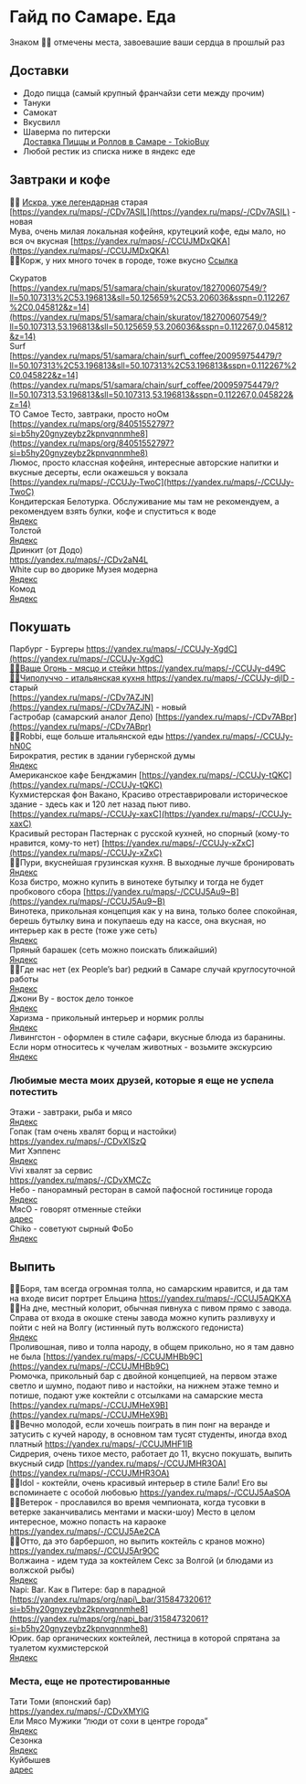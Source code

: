 # Гайд по Самаре. Еда   
Знаком 👍🏻 отмечены места, завоевашие ваши сердца в прошлый раз   
## Доставки   
- Додо пицца (самый крупный франчайзи сети между прочим)   
- Тануки   
- Самокат   
- Вкусвилл   
- Шаверма по питерски   
[Доставка Пиццы и Роллов в Самаре \- TokioBuy](https://tokiobuy.ru/)    
- Любой рестик из списка ниже в яндекс еде   
   
## Завтраки и кофе   
👍🏻
[Искра, уже легендарная](https://yandex.ru/maps/org/iskra/207698930278/?ll=50.116942,53.204506&z=14) старая   
[https://yandex.ru/maps/-/CDv7ASIL](https://yandex.ru/maps/-/CDv7ASIL) - новая   
Мува, очень милая локальная кофейня, крутецкий кофе, еды мало, но вся оч вкусная [https://yandex.ru/maps/-/CCUJMDxQKA](https://yandex.ru/maps/-/CCUJMDxQKA)   
👍🏻Корж, у них много точек в городе, тоже вкусно
[Ссылка](https://yandex.ru/maps/51/samara/search/корж/?ll=50.125659%2C53.206036&sll=50.155859%2C53.219998&sspn=0.076561%2C0.045797&z=14)

Скуратов
[https://yandex.ru/maps/51/samara/chain/skuratov/182700607549/?ll=50.107313%2C53.196813&sll=50.125659%2C53.206036&sspn=0.112267%2C0.045812&z=14](https://yandex.ru/maps/51/samara/chain/skuratov/182700607549/?ll=50.107313,53.196813&sll=50.125659,53.206036&sspn=0.112267,0.045812&z=14)   
Surf
[https://yandex.ru/maps/51/samara/chain/surf\_coffee/200959754479/?ll=50.107313%2C53.196813&sll=50.107313%2C53.196813&sspn=0.112267%2C0.045822&z=14](https://yandex.ru/maps/51/samara/chain/surf_coffee/200959754479/?ll=50.107313,53.196813&sll=50.107313,53.196813&sspn=0.112267,0.045822&z=14)   
ТО Самое Тесто, завтраки, просто ноОм
[https://yandex.ru/maps/org/84051552797?si=b5hy20gnyzeybz2kpnvqnnmhe8](https://yandex.ru/maps/org/84051552797?si=b5hy20gnyzeybz2kpnvqnnmhe8)   
Люмос, просто классная кофейня, интересные авторские напитки и вкусные десерты, если окажешься у вокзала
[https://yandex.ru/maps/-/CCUJy-TwoC](https://yandex.ru/maps/-/CCUJy-TwoC)   
Кондитерская Белотурка. Обслуживание мы там не рекомендуем, а рекомендуем взять булки, кофе и спуститься к воде   
[Яндекс](https://yandex.ru/maps/-/CDvz729z)    
Толстой   
[Яндекс](https://yandex.ru/maps/-/CDv2a44Y)    
Дринкит (от Додо)   
https://yandex.ru/maps/-/CDv2aN4L   
White cup во дворике Музея модерна   
[Яндекс](https://yandex.ru/maps/-/CDv2aGi6)    
Комод   
[Яндекс](https://yandex.ru/maps/-/CDv2a-L4)    
## Покушать   
Парбург - Бургеры
[https://yandex.ru/maps/-/CCUJy-XgdC](https://yandex.ru/maps/-/CCUJy-XgdC)   
👍🏻Ваще Огонь - мясцо и стейки
https://yandex.ru/maps/-/CCUJy-d49C   
👍🏻Чиполуччо - итальянская кухня
https://yandex.ru/maps/-/CCUJy-djlD -](https://yandex.ru/maps/-/CCUJy-djlD)  старый   
[https://yandex.ru/maps/-/CDv7AZJN](https://yandex.ru/maps/-/CDv7AZJN) - новый   
Гастробар (самарский аналог Депо)
[https://yandex.ru/maps/-/CDv7ABpr](https://yandex.ru/maps/-/CDv7ABpr)   
👍🏻Robbi, еще больше итальянской еды
https://yandex.ru/maps/-/CCUJy-hN0C   
Бирократия, рестик в здании губернской думы   
[Яндекс](https://yandex.ru/maps/-/CDvXENpO)    
Американское кафе Бенджамин
[https://yandex.ru/maps/-/CCUJy-tQKC](https://yandex.ru/maps/-/CCUJy-tQKC)   
Кухмистерская фон Вакано, Красиво отреставрировали историческое здание - здесь как и 120 лет назад пьют пиво.
[https://yandex.ru/maps/-/CCUJy-xaxC](https://yandex.ru/maps/-/CCUJy-xaxC)   
Красивый ресторан Пастернак с русской кухней, но спорный (кому-то нравится, кому-то нет)
[https://yandex.ru/maps/-/CCUJy-xZxC](https://yandex.ru/maps/-/CCUJy-xZxC)   
👍🏻Пури, вкуснейшая грузинская кухня. В выходные лучше бронировать   
[Яндекс](https://yandex.ru/maps/-/CCUJ5AEYGC)    
Коза бистро, можно купить в винотеке бутылку и тогда не будет пробкового сбора
[https://yandex.ru/maps/-/CCUJ5Au9~B](https://yandex.ru/maps/-/CCUJ5Au9~B)   
Винотека, прикольная концепция как у на вина, только более спокойная, берешь бутылку вина и покупаешь еду на кассе, она вкусная, но интерьер как в ресте (тоже уже сеть)   
[Яндекс](https://yandex.ru/maps/-/CCUJMLQdKB)    
Пряный барашек (сеть можно поискать ближайший)   
[Яндекс](https://yandex.ru/maps/-/CDv7APZD)    
👍🏻Где нас нет (ex People’s bar) редкий в Самаре случай круглосуточной работы   
[Яндекс](https://yandex.ru/maps/-/CDv7EMPK)    
Джони Ву - восток дело тонкое   
[Яндекс](https://yandex.ru/maps/-/CDv7EFoG)    
Харизма - прикольный интерьер и нормик роллы   
[Яндекс](https://yandex.ru/maps/-/CDv7QPzB)    
Ливингстон - оформлен в стиле сафари, вкусные блюда из баранины. Если норм относитесь к чучелам животных - возьмите экскурсию   
[Яндекс](https://yandex.ru/maps/-/CDv2IX2x)    
### Любимые места моих друзей, которые я еще не успела потестить   
Этажи - завтраки, рыба и мясо   
[Яндекс](https://yandex.ru/maps/-/CDvXEL7h)    
Гопак (там очень хвалят борщ и настойки)   
https://yandex.ru/maps/-/CDvXISzQ   
Мит Хэппенс   
[Яндекс](https://yandex.ru/maps/-/CDvXIL~y)    
Vivi хвалят за сервис   
https://yandex.ru/maps/-/CDvXMCZc   
Небо - панорамный ресторан в самой пафосной гостинице города   
[Яндекс](https://yandex.ru/maps/-/CDvXMW4-)    
МясО - говорят отменные стейки   
[адрес](https://yandex.ru/maps/-/CDvXMT5V)    
Chiko - советуют сырный ФоБо   
[Яндекс](https://yandex.ru/maps/-/CDv2QA~v)    
## Выпить   
👍🏻Боря, там всегда огромная толпа, но самарским нравится, и да там на входе висит портрет Ельцина
https://yandex.ru/maps/-/CCUJ5AQKXA   
👍🏻На дне, местный колорит, обычная пивнуха с пивом прямо с завода. Справа от входа в окошке стены завода можно купить разливуху и пойти с ней на Волгу (истинный путь волжского гедониста)   
[Яндекс](https://yandex.ru/maps/-/CCUJMHayGC)    
Проливошная, пиво и толпа народу, в общем прикольно, но я там давно не была [https://yandex.ru/maps/-/CCUJMHBb9C](https://yandex.ru/maps/-/CCUJMHBb9C)   
Рюмочка, прикольный бар с двойной концепцией, на первом этаже светло и шумно, подают пиво и настойки, на нижнем этаже темно и потише, подают уже коктейли с отсылками на самарские места
[https://yandex.ru/maps/-/CCUJMHeX9B](https://yandex.ru/maps/-/CCUJMHeX9B)   
👍🏻Вечно молодой, если хочешь поиграть в пин понг на веранде и затусить с кучей народу, в основном там тусят студенты, иногда вход платный
https://yandex.ru/maps/-/CCUJMHF1lB   
Сидрерия, очень тихое место, работает до 11, вкусно покушать, выпить вкусный сидр [https://yandex.ru/maps/-/CCUJMHR3OA](https://yandex.ru/maps/-/CCUJMHR3OA)   
👍🏻Idol - коктейли, очень красивый интерьер в стиле Бали! Его вы вспоминаете с особой любовью
https://yandex.ru/maps/-/CCUJ5AaSOA   
👍🏻Ветерок - прославился во время чемпионата, когда тусовки в ветерке заканчивались ментами и маски-шоу) Место в целом интересное, можно попасть на караоке
https://yandex.ru/maps/-/CCUJ5Ae2CA   
👍🏻Отто, да это барбершоп, но выпить коктейль с кранов можно)
https://yandex.ru/maps/-/CCUJ5Ar9OC   
Волжаина - идем туда за коктейлем Секс за Волгой (и блюдами из волжской рыбы)   
[Яндекс](https://yandex.ru/maps/-/CDv7E2jR)    
Napi: Bar. Как в Питере: бар в парадной
[https://yandex.ru/maps/org/napi\_bar/31584732061?si=b5hy20gnyzeybz2kpnvqnnmhe8](https://yandex.ru/maps/org/napi_bar/31584732061?si=b5hy20gnyzeybz2kpnvqnnmhe8)   
Юрик. бар органических коктейлей, лестница в которой спрятана за туалетом кухмистерской   
[Яндекс](https://yandex.ru/maps/org/yurik/64025446457/)    
### Места, еще не протестированные   
Тати Томи (японский бар)   
https://yandex.ru/maps/-/CDvXMYIG   
Ели Мясо Мужики “люди от сохи в центре города”   
[Яндекс](https://yandex.ru/maps/-/CDv2QO5r)    
Сезонка   
[Яндекс](https://yandex.ru/maps/-/CDv2Y65D)    
Куйбышев   
[адрес](https://yandex.ru/maps/-/CDv2eDk5)    
